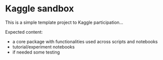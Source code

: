 # Kaggle sandbox

This is a simple template project to Kaggle participation...

Expected content:
- a core package with functionalities used across scripts and notebooks
- tutorial/experiment notebooks
- if needed some testing
